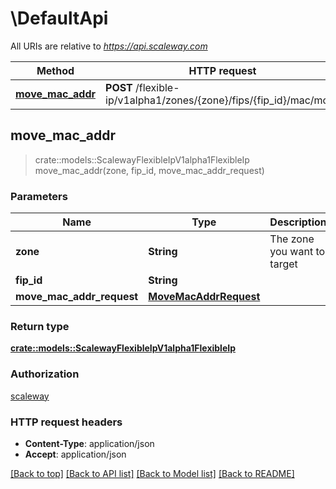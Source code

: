 # \DefaultApi

All URIs are relative to *https://api.scaleway.com*

Method | HTTP request | Description
------------- | ------------- | -------------
[**move_mac_addr**](DefaultApi.md#move_mac_addr) | **POST** /flexible-ip/v1alpha1/zones/{zone}/fips/{fip_id}/mac/move | 



## move_mac_addr

> crate::models::ScalewayFlexibleIpV1alpha1FlexibleIp move_mac_addr(zone, fip_id, move_mac_addr_request)


### Parameters


Name | Type | Description  | Required | Notes
------------- | ------------- | ------------- | ------------- | -------------
**zone** | **String** | The zone you want to target | [required] |
**fip_id** | **String** |  | [required] |
**move_mac_addr_request** | [**MoveMacAddrRequest**](MoveMacAddrRequest.md) |  | [required] |

### Return type

[**crate::models::ScalewayFlexibleIpV1alpha1FlexibleIp**](scaleway.flexible_ip.v1alpha1.FlexibleIP.md)

### Authorization

[scaleway](../README.md#scaleway)

### HTTP request headers

- **Content-Type**: application/json
- **Accept**: application/json

[[Back to top]](#) [[Back to API list]](../README.md#documentation-for-api-endpoints) [[Back to Model list]](../README.md#documentation-for-models) [[Back to README]](../README.md)

